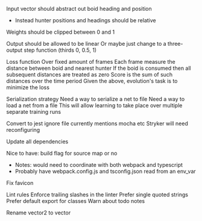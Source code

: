 Input vector should abstract out boid heading and position
- Instead hunter positions and headings should be relative

Weights should be clipped between 0 and 1

Output should be allowed to be linear
Or maybe just change to a three-output step function (thirds 0, 0.5, 1)

Loss function
Over fixed amount of frames
Each frame measure the distance between boid and nearest hunter
If the boid is consumed then all subsequent distances are treated as zero
Score is the sum of such distances over the time period
Given the above, evolution's task is to minimize the loss

Serialization strategy
Need a way to serialize a net to file
Need a way to load a net from a file
This will allow learning to take place over multiple separate training runs

Convert to jest
ignore file currently mentions mocha etc
Stryker will need reconfiguring

Update all dependencies

Nice to have:
build flag for source map or no
- Notes: would need to coordinate with both webpack and typescript
- Probably have webpack.config.js and tsconfig.json read from an env_var

Fix favicon

Lint rules
Enforce trailing slashes in the linter
Prefer single quoted strings
Prefer default export for classes
Warn about todo notes

Rename vector2 to vector